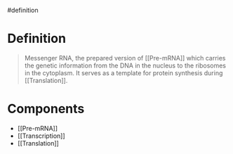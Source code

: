 #definition
# Definition
> Messenger RNA, the prepared version of [[Pre-mRNA]] which carries the genetic information from the DNA in the nucleus to the ribosomes in the cytoplasm. It serves as a template for protein synthesis during [[Translation]].
# Components
- [[Pre-mRNA]]
- [[Transcription]]
- [[Translation]]